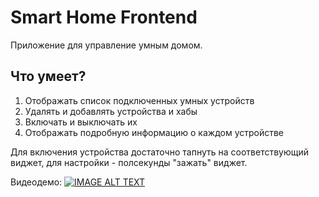 # Smart Home Frontend

Приложение для управление умным домом.

## Что умеет?

1. Отображать список подключенных умных устройств
2. Удалять и добавлять устройства и хабы
3. Включать и выключать их
4. Отображать подробную информацию о каждом устройстве

Для включения устройства достаточно тапнуть на соответствующий виджет, для настройки - полсекунды "зажать" виджет. 

Видеодемо:
[![IMAGE ALT TEXT](http://img.youtube.com/vi/r9grmMi7e3w/0.jpg)](http://www.youtube.com/watch?v=r9grmMi7e3w "Smarthome Flutter Demo")
